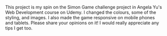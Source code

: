 This project is my spin on the Simon Game challenge project in Angela Yu's Web Development course on Udemy. I changed the colours, some of the styling, and images.
I also made the game responsive on mobile phones and tablets. 
Please share your opinions on it! I would really appreciate any tips I get too. 
